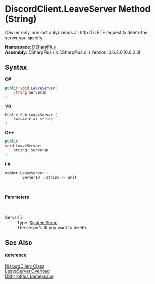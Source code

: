 # DiscordClient.LeaveServer Method (String)
 

(Owner only, non-bot only) Sends an http DELETE request to delete the server you specify.

**Namespace:**&nbsp;<a href="503971eb-de5e-a570-9922-de9500a9b1cc">DSharpPlus</a><br />**Assembly:**&nbsp;DSharpPlus (in DSharpPlus.dll) Version: 0.6.2.0 (0.6.2.0)

## Syntax

**C#**<br />
``` C#
public void LeaveServer(
	string ServerID
)
```

**VB**<br />
``` VB
Public Sub LeaveServer ( 
	ServerID As String
)
```

**C++**<br />
``` C++
public:
void LeaveServer(
	String^ ServerID
)
```

**F#**<br />
``` F#
member LeaveServer : 
        ServerID : string -> unit 

```

<br />

#### Parameters
&nbsp;<dl><dt>ServerID</dt><dd>Type: <a href="http://msdn2.microsoft.com/en-us/library/s1wwdcbf" target="_blank">System.String</a><br />The server's ID you want to delete.</dd></dl>

## See Also


#### Reference
<a href="8f8cbf24-03e9-53cc-389f-2ba10a699065">DiscordClient Class</a><br /><a href="ccd4bf4c-fd63-7ad5-156b-0e6563fd56dc">LeaveServer Overload</a><br /><a href="503971eb-de5e-a570-9922-de9500a9b1cc">DSharpPlus Namespace</a><br />
